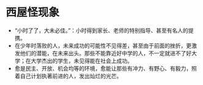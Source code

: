 # 西屋怪现象

- “小时了了，大未必佳。”：小时得到家长、老师的特别指导、甚至有名人的提携。
- 在少年时落败的人，未来成功的可能性不见得差，甚至由于前面的挫折，更激发他们的潜能，在未来出头。那些不能靠近好中学的人，不一定就进不了好大学；在大学杰出的学生，未见得能在社会上成功。
- 愈是民主、开放、机会均等的环境，愈能让那些有冲力、有野心、有毅力，照着自己计划执著前进的人，发出灿烂的光芒。
